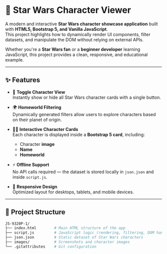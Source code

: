 # 🌌 Star Wars Character Viewer

A modern and interactive **Star Wars character showcase application** built with **HTML5, Bootstrap 5, and Vanilla JavaScript**.  
This project highlights how to dynamically render UI components, filter datasets, and manipulate the DOM without relying on external APIs.  

Whether you're a **Star Wars fan** or a **beginner developer** learning JavaScript, this project provides a clean, responsive, and educational example.

---

## ✨ Features

- 🔄 **Toggle Character View**  
  Instantly show or hide all Star Wars character cards with a single button.  

- 🌍 **Homeworld Filtering**  
  Dynamically generated filters allow users to explore characters based on their planet of origin.  

- 🧑‍🚀 **Interactive Character Cards**  
  Each character is displayed inside a **Bootstrap 5 card**, including:
  - Character **image**  
  - **Name**  
  - **Homeworld**  

- ⚡ **Offline Support**  
  No API calls required — the dataset is stored locally in `json.json` and inside `script.js`.  

- 📱 **Responsive Design**  
  Optimized layout for desktops, tablets, and mobile devices.  

---

## 📂 Project Structure

```bash
JS-9320P-1/
├── index.html        # Main HTML structure of the app
├── script.js         # JavaScript logic (rendering, filtering, DOM handling)
├── json.json         # Static dataset of Star Wars characters
├── images/           # Screenshots and character images
└── .gitattributes    # Git configuration
